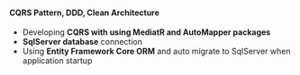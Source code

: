 #### CQRS Pattern, DDD, Clean Architecture
* Developing **CQRS with using MediatR and AutoMapper packages**
* **SqlServer database** connection
* Using **Entity Framework Core ORM** and auto migrate to SqlServer when application startup
